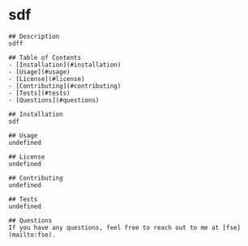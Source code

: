 # sdf
    ## Description
    sdff
    
    ## Table of Contents
    - [Installation](#installation)
    - [Usage](#usage)
    - [License](#license)
    - [Contributing](#contributing)
    - [Tests](#tests)
    - [Questions](#questions)

    ## Installation
    sdf

    ## Usage
    undefined

    ## License
    undefined

    ## Contributing
    undefined

    ## Tests
    undefined

    ## Questions
    If you have any questions, feel free to reach out to me at [fse](mailto:fse).